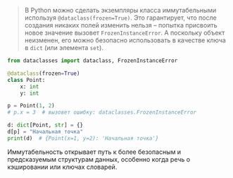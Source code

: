 > В Python можно сделать экземпляры класса иммутабельными используя `@dataclass(frozen=True)`. Это гарантирует, что после создания никаких полей изменить нельзя – попытка присвоить новое значение вызовет `FrozenInstanceError`. А поскольку объект неизменен, его можно безопасно использовать в качестве ключа в `dict` (или элемента `set`).

```python
from dataclasses import dataclass, FrozenInstanceError

@dataclass(frozen=True)
class Point:
    x: int
    y: int

p = Point(1, 2)
# p.x = 3  # вызовет ошибку: dataclasses.FrozenInstanceError

d: dict[Point, str] = {}
d[p] = "Начальная точка"
print(d)  # {Point(x=1, y=2): 'Начальная точка'}
```

Иммутабельность открывает путь к более безопасным и предсказуемым структурам данных, особенно когда речь о кэшировании или ключах словарей.